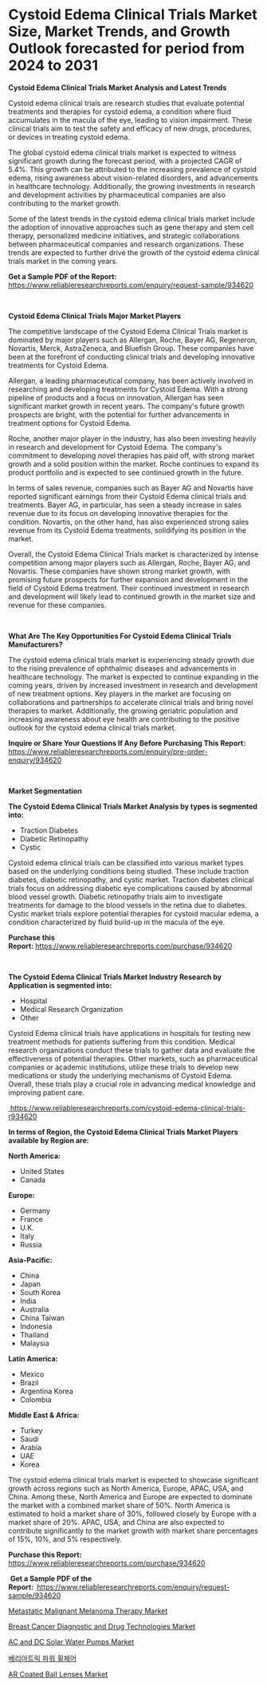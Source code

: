 <p><h1>Cystoid Edema Clinical Trials Market Size, Market Trends, and Growth Outlook forecasted for period from 2024 to 2031</h1></p><p><strong>Cystoid Edema Clinical Trials Market Analysis and Latest Trends</strong></p>
<p><p>Cystoid edema clinical trials are research studies that evaluate potential treatments and therapies for cystoid edema, a condition where fluid accumulates in the macula of the eye, leading to vision impairment. These clinical trials aim to test the safety and efficacy of new drugs, procedures, or devices in treating cystoid edema.</p><p>The global cystoid edema clinical trials market is expected to witness significant growth during the forecast period, with a projected CAGR of 5.4%. This growth can be attributed to the increasing prevalence of cystoid edema, rising awareness about vision-related disorders, and advancements in healthcare technology. Additionally, the growing investments in research and development activities by pharmaceutical companies are also contributing to the market growth.</p><p>Some of the latest trends in the cystoid edema clinical trials market include the adoption of innovative approaches such as gene therapy and stem cell therapy, personalized medicine initiatives, and strategic collaborations between pharmaceutical companies and research organizations. These trends are expected to further drive the growth of the cystoid edema clinical trials market in the coming years.</p></p>
<p><strong>Get a Sample PDF of the Report:&nbsp;</strong> <a href="https://www.reliableresearchreports.com/enquiry/request-sample/934620">https://www.reliableresearchreports.com/enquiry/request-sample/934620</a></p>
<p>&nbsp;</p>
<p><strong>Cystoid Edema Clinical Trials Major Market Players</strong></p>
<p><p>The competitive landscape of the Cystoid Edema Clinical Trials market is dominated by major players such as Allergan, Roche, Bayer AG, Regeneron, Novartis, Merck, AstraZeneca, and Bluefish Group. These companies have been at the forefront of conducting clinical trials and developing innovative treatments for Cystoid Edema.</p><p>Allergan, a leading pharmaceutical company, has been actively involved in researching and developing treatments for Cystoid Edema. With a strong pipeline of products and a focus on innovation, Allergan has seen significant market growth in recent years. The company's future growth prospects are bright, with the potential for further advancements in treatment options for Cystoid Edema.</p><p>Roche, another major player in the industry, has also been investing heavily in research and development for Cystoid Edema. The company's commitment to developing novel therapies has paid off, with strong market growth and a solid position within the market. Roche continues to expand its product portfolio and is expected to see continued growth in the future.</p><p>In terms of sales revenue, companies such as Bayer AG and Novartis have reported significant earnings from their Cystoid Edema clinical trials and treatments. Bayer AG, in particular, has seen a steady increase in sales revenue due to its focus on developing innovative therapies for the condition. Novartis, on the other hand, has also experienced strong sales revenue from its Cystoid Edema treatments, solidifying its position in the market.</p><p>Overall, the Cystoid Edema Clinical Trials market is characterized by intense competition among major players such as Allergan, Roche, Bayer AG, and Novartis. These companies have shown strong market growth, with promising future prospects for further expansion and development in the field of Cystoid Edema treatment. Their continued investment in research and development will likely lead to continued growth in the market size and revenue for these companies.</p></p>
<p>&nbsp;</p>
<p><strong>What Are The Key Opportunities For Cystoid Edema Clinical Trials Manufacturers?</strong></p>
<p><p>The cystoid edema clinical trials market is experiencing steady growth due to the rising prevalence of ophthalmic diseases and advancements in healthcare technology. The market is expected to continue expanding in the coming years, driven by increased investment in research and development of new treatment options. Key players in the market are focusing on collaborations and partnerships to accelerate clinical trials and bring novel therapies to market. Additionally, the growing geriatric population and increasing awareness about eye health are contributing to the positive outlook for the cystoid edema clinical trials market.</p></p>
<p><strong>Inquire or Share Your Questions If Any Before Purchasing This Report:</strong> <a href="https://www.reliableresearchreports.com/enquiry/pre-order-enquiry/934620">https://www.reliableresearchreports.com/enquiry/pre-order-enquiry/934620</a></p>
<p>&nbsp;</p>
<p><strong>Market Segmentation</strong></p>
<p><strong>The Cystoid Edema Clinical Trials Market Analysis by types is segmented into:</strong></p>
<p><ul><li>Traction Diabetes</li><li>Diabetic Retinopathy</li><li>Cystic</li></ul></p>
<p><p>Cystoid edema clinical trials can be classified into various market types based on the underlying conditions being studied. These include traction diabetes, diabetic retinopathy, and cystic market. Traction diabetes clinical trials focus on addressing diabetic eye complications caused by abnormal blood vessel growth. Diabetic retinopathy trials aim to investigate treatments for damage to the blood vessels in the retina due to diabetes. Cystic market trials explore potential therapies for cystoid macular edema, a condition characterized by fluid build-up in the macula of the eye.</p></p>
<p><strong>Purchase this Report:&nbsp;</strong><a href="https://www.reliableresearchreports.com/purchase/934620">https://www.reliableresearchreports.com/purchase/934620</a></p>
<p>&nbsp;</p>
<p><strong>The Cystoid Edema Clinical Trials Market Industry Research by Application is segmented into:</strong></p>
<p><ul><li>Hospital</li><li>Medical Research Organization</li><li>Other</li></ul></p>
<p><p>Cystoid Edema clinical trials have applications in hospitals for testing new treatment methods for patients suffering from this condition. Medical research organizations conduct these trials to gather data and evaluate the effectiveness of potential therapies. Other markets, such as pharmaceutical companies or academic institutions, utilize these trials to develop new medications or study the underlying mechanisms of Cystoid Edema. Overall, these trials play a crucial role in advancing medical knowledge and improving patient care.</p></p>
<p><a href="https://www.reliableresearchreports.com/cystoid-edema-clinical-trials-r934620">&nbsp;https://www.reliableresearchreports.com/cystoid-edema-clinical-trials-r934620</a></p>
<p><strong>In terms of Region, the Cystoid Edema Clinical Trials Market Players available by Region are:</strong></p>
<p>
    <p> <strong> North America: </strong>
        <ul>
            <li>United States</li>
            <li>Canada</li>
        </ul>
        </p> 
    <p> <strong> Europe: </strong>
        <ul>
            <li>Germany</li>
            <li>France</li>
            <li>U.K.</li>
            <li>Italy</li>
            <li>Russia</li>
        </ul>
        </p> 
    <p> <strong> Asia-Pacific: </strong>
        <ul>
            <li>China</li>
            <li>Japan</li>
            <li>South Korea</li>
            <li>India</li>
            <li>Australia</li>
            <li>China Taiwan</li>
            <li>Indonesia</li>
            <li>Thailand</li>
            <li>Malaysia</li>
        </ul>
        </p> 
    <p> <strong> Latin America: </strong>
        <ul>
            <li>Mexico</li>
            <li>Brazil</li>
            <li>Argentina Korea</li>
            <li>Colombia</li>
        </ul>
        </p> 
    <p> <strong> Middle East & Africa: </strong>
        <ul>
            <li>Turkey</li>
            <li>Saudi</li>
            <li>Arabia</li>
            <li>UAE</li>
            <li>Korea</li>
        </ul>
    </p>
    </p>
<p><p>The cystoid edema clinical trials market is expected to showcase significant growth across regions such as North America, Europe, APAC, USA, and China. Among these, North America and Europe are expected to dominate the market with a combined market share of 50%. North America is estimated to hold a market share of 30%, followed closely by Europe with a market share of 20%. APAC, USA, and China are also expected to contribute significantly to the market growth with market share percentages of 15%, 10%, and 5% respectively.</p></p>
<p><strong>Purchase this Report: </strong><a href="https://www.reliableresearchreports.com/purchase/934620">https://www.reliableresearchreports.com/purchase/934620</a></p>
<p>&nbsp;<strong>Get a Sample PDF of the Report:&nbsp;&nbsp;</strong><a href="https://www.reliableresearchreports.com/enquiry/request-sample/934620">https://www.reliableresearchreports.com/enquiry/request-sample/934620</a></p>
<p><strong></strong></p>
<p><p><a href="https://github.com/ashman753/Market-Research-Report-List-1/blob/main/metastatic-malignant-melanoma-therapy-market.md">Metastatic Malignant Melanoma Therapy Market</a></p><p><a href="https://github.com/LibbySpencer2018/Market-Research-Report-List-1/blob/main/breast-cancer-diagnostic-and-drug-technologies-market.md">Breast Cancer Diagnostic and Drug Technologies Market</a></p><p><a href="https://www.linkedin.com/pulse/ac-dc-solar-water-pumps-market-exploring-share-trends-future-0gwqe">AC and DC Solar Water Pumps Market</a></p><p><a href="https://github.com/lzrvbyqzftro57/Market-Research-Report-List-2/blob/main/447464554380.md">베리아트릭 파워 휠체어</a></p><p><a href="https://www.linkedin.com/pulse/ar-coated-ball-lenses-market-insights-cagr-trends-growth-c07me">AR Coated Ball Lenses Market</a></p></p>